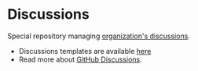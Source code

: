 # Discussions

Special repository managing [organization's discussions](https://github.com/orgs/kemadev/discussions).

- Discussions templates are available [here](/../../../.github/tree/main/.github/DISCUSSION_TEMPLATE)
- Read more about [GitHub Discussions](https://docs.github.com/en/discussions).
